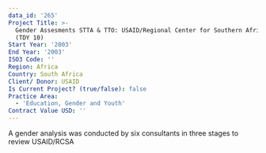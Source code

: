 ```yaml
---
data_id: '265'
Project Title: >-
  Gender Assesments STTA & TTO: USAID/Regional Center for Southern Africa, RCSA
  (TDY 10)
Start Year: '2003'
End Year: '2003'
ISO3 Code: ''
Region: Africa
Country: South Africa
Client/ Donor: USAID
Is Current Project? (true/false): false
Practice Area:
  - 'Education, Gender and Youth'
Contract Value USD: ''
---
```

A gender analysis was conducted by six consultants in three stages to review USAID/RCSA